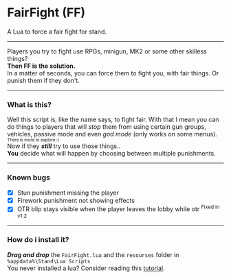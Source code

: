 # FairFight (FF)
A Lua to force a fair fight for stand.

<hr>  </hr>

Players you try to fight use RPGs, minigun, MK2 or some other skilless things?
<br>
**Then FF is the solution.**
</br>
In a matter of seconds, you can force them to fight you, with fair things. Or punish them if they don't.

<hr>  </hr>

### What is this?

Well this script is, like the name says, to fight fair. With that I mean you can do things to players that will _stop_ them from using certain gun groups, vehicles, passive mode and even _god mode_ (only works on some menus). <sub> <sup> There is more to explore :)</sup> </sub>
<br>
Now if they ***_still_*** try to use those things..
<br>
**You** decide what will happen by choosing between multiple punishments. 
</br>

<hr>  </hr>

### Known bugs

- [x] Stun punishment missing the player
- [x] Firework punishment not showing effects
- [x] OTR blip stays visible when the player leaves the lobby while otr <sup> Fixed in v1.2</sup>

<hr> </hr>

### How do i install it?

**_Drag and drop_** the `FairFight.lua` and the `resourses` folder in `%appdata%\Stand\Lua Scripts` 
<br>
You never installed a lua? Consider reading this [tutorial](https://support-docs.stand.gg/installing-luas/#--manual-installation).


